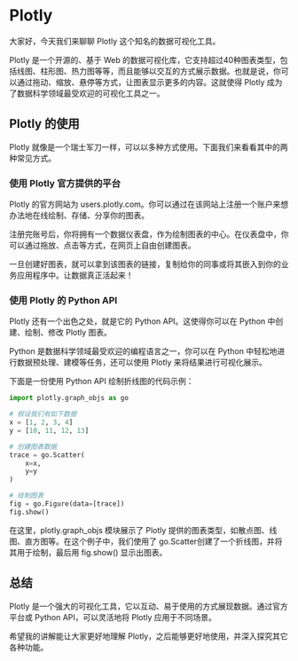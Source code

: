 # Plotly
大家好，今天我们来聊聊 Plotly 这个知名的数据可视化工具。

Plotly 是一个开源的、基于 Web 的数据可视化库，它支持超过40种图表类型，包括线图、柱形图、热力图等等，而且能够以交互的方式展示数据。也就是说，你可以通过拖动、缩放、悬停等方式，让图表显示更多的内容。这就使得 Plotly 成为了数据科学领域最受欢迎的可视化工具之一。

## Plotly 的使用
Plotly 就像是一个瑞士军刀一样，可以以多种方式使用。下面我们来看看其中的两种常见方式。

### 使用 Plotly 官方提供的平台
Plotly 的官方网站为 users.plotly.com。你可以通过在该网站上注册一个账户来想办法地在线绘制、存储、分享你的图表。

注册完账号后，你将拥有一个数据仪表盘，作为绘制图表的中心。在仪表盘中，你可以通过拖放、点击等方式，在网页上自由创建图表。

一旦创建好图表，就可以拿到该图表的链接，复制给你的同事或将其嵌入到你的业务应用程序中。让数据真正活起来！

### 使用 Plotly 的 Python API
Plotly 还有一个出色之处，就是它的 Python API。这使得你可以在 Python 中创建、绘制、修改 Plotly 图表。

Python 是数据科学领域最受欢迎的编程语言之一，你可以在 Python 中轻松地进行数据预处理、建模等任务，还可以使用 Plotly 来将结果进行可视化展示。

下面是一份使用 Python API 绘制折线图的代码示例：
```py
import plotly.graph_objs as go

# 假设我们有如下数据
x = [1, 2, 3, 4]
y = [10, 11, 12, 13]

# 创建图表数据
trace = go.Scatter(
    x=x,
    y=y
)

# 绘制图表
fig = go.Figure(data=[trace])
fig.show()
```

在这里，plotly.graph_objs 模块展示了 Plotly 提供的图表类型，如散点图、线图、直方图等。在这个例子中，我们使用了 go.Scatter创建了一个折线图，并将其用于绘制，最后用 fig.show() 显示出图表。

## 总结
Plotly 是一个强大的可视化工具，它以互动、易于使用的方式展现数据。通过官方平台或 Python API，可以灵活地将 Plotly 应用于不同场景。

希望我的讲解能让大家更好地理解 Plotly，之后能够更好地使用，并深入探究其它各种功能。